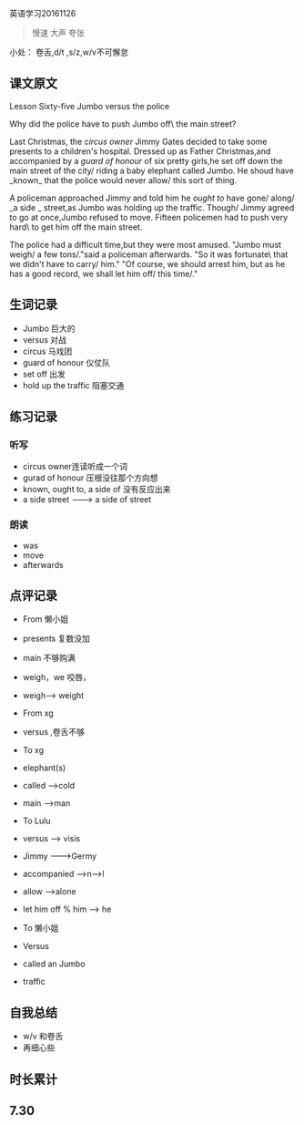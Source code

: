  英语学习20161126

> 慢速 大声 夸张

小处： 卷舌,d/t ,s/z,w/v不可懈怠

## 课文原文

Lesson Sixty-five Jumbo versus the police

Why did the police have to push Jumbo off\ the main street?

Last Christmas, the _circus owner_ Jimmy Gates  decided to take some presents  to a children's hospital.
Dressed up as Father Christmas,and accompanied by a _guard of honour_  of six pretty girls,he set off down the main street of the city/  riding a baby elephant called Jumbo.
He shoud have _known\_ that the police would never allow/  this sort of thing.

A policeman approached Jimmy and told him he _ought  to_ have gone/   along/ _a side _ street,as  Jumbo was holding up the traffic.
Though/ Jimmy agreed  to go at once,Jumbo refused to move.
Fifteen policemen had to push very hard\ to get him   off the main street\.

The police had a difficult time,but they were most amused.
"Jumbo must weigh/ a few tons/."said a policeman afterwards.
"So it was fortunate\ that we didn't have to carry/ him\."
"Of course\,  we should arrest him\, but as he has a good record, we shall let him off/  this time/."

## 生词记录
* Jumbo 巨大的
* versus 对战
* circus 马戏团
* guard of honour 仪仗队
* set off 出发
* hold up the traffic 阻塞交通

## 练习记录

### 听写
* circus owner连读听成一个词
* gurad of honour 压根没往那个方向想
* known, ought to, a side of 没有反应出来
* a side street ---> a side of street

### 朗读
* was
* move 
* afterwards

## 点评记录
* From 懒小姐
 * presents 复数没加
 * main 不够购满
 * weigh，we 咬唇，
 * weigh--> weight

* From xg
 * versus ,卷舌不够

 
* To xg
 * elephant(s)
 * called -->cold
 * main -->man
 

* To Lulu
 * versus  --> visis
 * Jimmy  --->Germy
 * accompanied -->n-->l
 * allow -->alone
 * let him off % him --> he

* To 懒小姐
 * Versus
 * called an Jumbo
 * traffic

## 自我总结
* w/v  和卷舌
* 再细心些

## 时长累计
7.30
---
